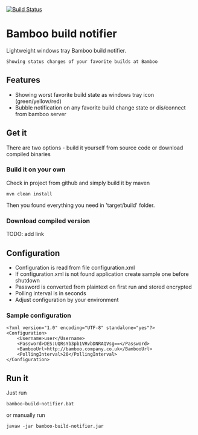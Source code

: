 [![Build Status](https://travis-ci.org/MartinHatas/bamboo-build-notifier.svg?branch=master)](https://travis-ci.org/MartinHatas/bamboo-build-notifier)

# Bamboo build notifier
Lightweight windows tray Bamboo build notifier.

    Showing status changes of your favorite builds at Bamboo

## Features
* Showing worst favorite build state as windows tray icon (green/yellow/red)
* Bubble notification on any favorite build change state or dis/connect from bamboo server

## Get it
There are two options - build it yourself from source code or download compiled binaries
### Build it on your own
Check in project from github and simply build it by maven

    mvn clean install

Then you found everything you need in 'target/build' folder.

### Download compiled version
TODO: add link

## Configuration
* Configuration is read from file configuration.xml
* If configuration.xml is not found application create sample one before shutdown
* Password is converted from plaintext on first run and stored encrypted
* Polling interval is in seconds
* Adjust configuration by your environment

### Sample configuration

    <?xml version="1.0" encoding="UTF-8" standalone="yes"?>
    <Configuration>
        <Username>user</Username>
        <Password>DES:UQRsYb3pb1VRvbDNRAQVsg==</Password>
        <BambooUrl>http://bamboo.company.co.uk</BambooUrl>
        <PollingInterval>20</PollingInterval>
    </Configuration>

## Run it
Just run

    bamboo-build-notifier.bat

or manually run

    javaw -jar bamboo-build-notifier.jar


